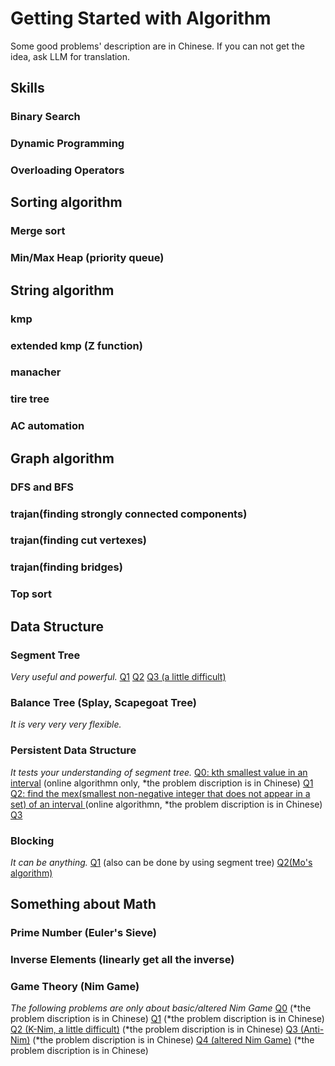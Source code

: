 # Getting Started with Algorithm

Some good problems' description are in Chinese. If you can not get the idea, ask LLM for translation.  

## Skills

### Binary Search

### Dynamic Programming

### Overloading Operators

## Sorting algorithm

### Merge sort

### Min/Max Heap (priority queue)

## String algorithm

### kmp

### extended kmp (Z function)

### manacher

### tire tree

### AC automation

## Graph algorithm

### DFS and BFS

### trajan(finding strongly connected components)

### trajan(finding cut vertexes)

### trajan(finding bridges)

### Top sort

## Data Structure

### Segment Tree

*Very useful and powerful.*
[Q1](https://codeforces.com/problemset/problem/242/E)
[Q2](https://codeforces.com/problemset/problem/240/F)
[Q3 (a little difficult)](https://www.spoj.com/problems/GSS2/)

### Balance Tree (Splay, Scapegoat Tree)

*It is very very very flexible.*


### Persistent Data Structure

*It tests your understanding of segment tree.*
[Q0: kth smallest value in an interval](https://www.luogu.com.cn/problem/P3834) (online algorithmn only, *the problem discription is in Chinese)
[Q1](https://codeforces.com/problemset/problem/242/E)
[Q2: find the mex(smallest non-negative integer that does not appear in a set) of an interval ](https://www.luogu.com.cn/problem/P4137)(online algorithmn, *the problem discription is in Chinese)
[Q3](https://codeforces.com/problemset/problem/1422/F)

### Blocking

*It can be anything.*
[Q1](https://codeforces.com/problemset/problem/920/F) (also can be done by using segment tree)
[Q2(Mo's algorithm)](https://codeforces.com/problemset/problem/617/E)

## Something about Math

### Prime Number (Euler's Sieve)

### Inverse Elements (linearly get all the inverse)

### Game Theory (Nim Game)

*The following problems are only about basic/altered Nim Game*
[Q0](https://www.luogu.com.cn/problem/P2197) (*the problem discription is in Chinese)
[Q1](https://www.luogu.com.cn/problem/P1247) (*the problem discription is in Chinese)
[Q2 (K-Nim, a little difficult)](https://www.luogu.com.cn/problem/P2490) (*the problem discription is in Chinese)
[Q3 (Anti-Nim)](https://www.luogu.com.cn/problem/P4279) (*the problem discription is in Chinese)
[Q4 (altered Nim Game)](https://www.luogu.com.cn/problem/P3480) (*the problem discription is in Chinese)